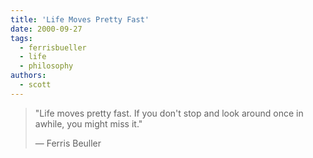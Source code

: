 ```yaml
---
title: 'Life Moves Pretty Fast'
date: 2000-09-27
tags:
  - ferrisbueller
  - life
  - philosophy
authors:
  - scott
---
```


> "Life moves pretty fast. If you don't stop and look around once in awhile, you might miss it."
>
> — Ferris Beuller
